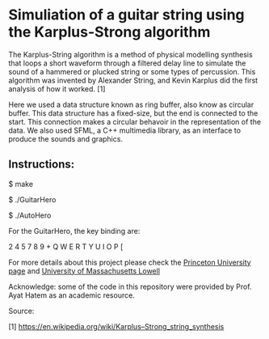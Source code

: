 # Simuliation of a guitar string using the Karplus-Strong algorithm

The Karplus-String algorithm is a method of physical modelling synthesis that
loops a short waveform through a filtered delay line to simulate the sound of a
hammered or plucked string or some types of percussion. This algorithm was
invented by Alexander String, and Kevin Karplus did the first analysis of how it
worked. [1]

Here we used a data structure known as ring buffer, also know as circular
buffer. This data structure has a fixed-size, but the end is connected to the
start. This connection makes a circular behavoir in the representation of the
data.  We also used SFML, a C++ multimedia library, as an interface to produce
the sounds and graphics.

## Instructions:

   $ make
   
   $ ./GuitarHero
   
   $ ./AutoHero

For the GuitarHero, the key binding are:

 2      4  5     7  8  9       +
Q  W  E  R  T  Y  U  I  O  P  [

For more details about this project please check the [Princeton University page](http://www.cs.princeton.edu/courses/archive/spr15/cos126/assignments/guitar.html)
and [University of Massachusetts Lowell](http://www.cs.uml.edu/~ahatem/sp16/comp2040/assign/ps3-a.html)

Acknowledge: some of the code in this repository were provided by Prof. Ayat
Hatem as an academic resource.

Source:

[1] https://en.wikipedia.org/wiki/Karplus–Strong_string_synthesis